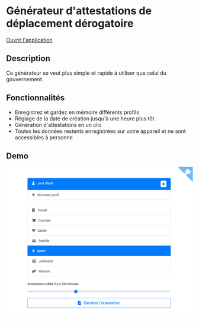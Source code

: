 # Générateur d'attestations de déplacement dérogatoire

[Ouvrir l'application](https://funkyremi.github.io/covid-19/)
## Description

Ce générateur se veut plus simple et rapide à utiliser que celui du gouvernement.

## Fonctionnalités

* Enregistrez et gardez en mémoire différents profils
* Réglage de la date de création jusqu'à une heure plus tôt
* Génération d'attestations en un clic
* Toutes les données restents enregistrées sur votre appareil et ne sont accessibles à personne

## Demo

![Demo](./screenshot.png)
